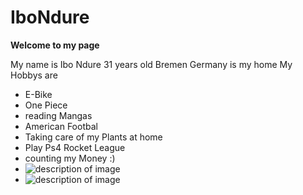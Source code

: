 # IboNdure
**Welcome to my page** 

My name is Ibo Ndure 31 years old 
Bremen Germany is my home
My Hobbys are
- E-Bike
- One Piece
- reading Mangas
- American Footbal 
- Taking care of my Plants at home
- Play Ps4 Rocket League
- counting my Money :)
- ![description of image](https://www.bund-naturschutz.de/fileadmin/_processed_/0/8/csm_Eichh_Ârnchen_-_AdobeStock_103837693_-_mzphoto11_original_c3761184ae.jpg)
- ![description of image](https://static.wikia.nocookie.net/onepiece/images/e/e5/Monkey_D._Luffy_Anime_Pre_Timeskip_Infobox.png/revision/latest?cb=20230218134949)
